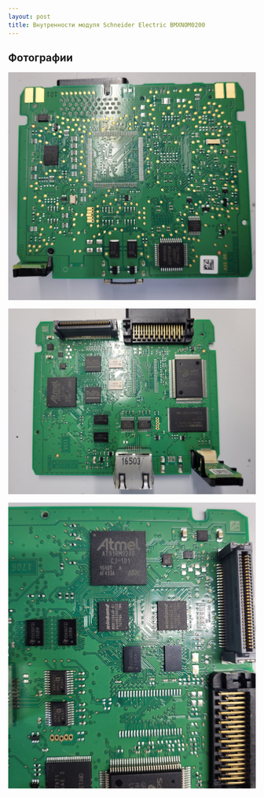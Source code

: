 ```yaml
---
layout: post
title: Внутренности модуля Schneider Electric BMXNOM0200 
---
```


## Фотографии


![Фото 1](/assets/images/nommodule/module_1.jpg "Фото 1")

![Фото 2](/assets/images/nommodule/module_2.jpg "Фото 2")

![Фото 3](/assets/images/nommodule/module_3.jpg "Фото 3")